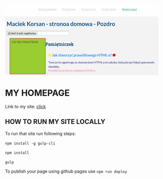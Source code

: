 ![Homepage screenshot](github/gh.PNG)

# MY HOMEPAGE

Link to my site: [click](https://mc777.github.io/homepage-gulp/https://mc777.github.io/homepage-gulp/)

## HOW TO RUN MY SITE LOCALLY

To run that site run following steps:

`npm install -g gulp-cli`

`npm install`

`gulp`

To publish your page using github pages use `npm run deploy`
